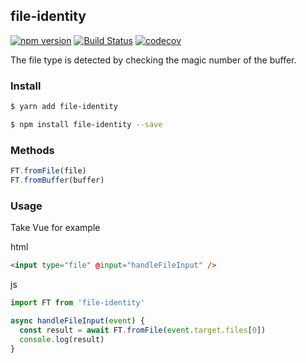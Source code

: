 ## file-identity

[![npm version](https://badge.fury.io/js/file-identity.svg)](https://badge.fury.io/js/file-identity) [![Build Status](https://travis-ci.com/MrLeihe/file-identity.svg?branch=master)](https://travis-ci.com/MrLeihe/file-identity) [![codecov](https://codecov.io/gh/MrLeihe/file-identity/branch/master/graph/badge.svg?token=FKA5QY36FS)](https://codecov.io/gh/MrLeihe/file-identity)

The file type is detected by checking the magic number of the buffer.

### Install

```bash
$ yarn add file-identity
```

```bash
$ npm install file-identity --save
```

### Methods

```js
FT.fromFile(file)
FT.fromBuffer(buffer)
```

### Usage

Take Vue for example

html

```html
<input type="file" @input="handleFileInput" />
```

js

```js
import FT from 'file-identity'

async handleFileInput(event) {
  const result = await FT.fromFile(event.target.files[0])
  console.log(result)
}
```
